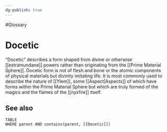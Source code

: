 ```yaml
---
dg-publish: true
---
```

#Glossary 
# Docetic

"Docetic" describes a form shaped from divine or otherwise [[extramundane]] powers rather than originating from the [[Prime Material Sphere]]. Docetic form is not of flesh and bone or the atomic components of physical materials but divinity imitating life. It is most commonly used to describe the nature of [[Ylem]], some [[Aspect|Aspects]] of which have forms within the Prime Material Sphere but which are truly formed of the magics and the flames of the [[nyxfire]] itself.

## See also
```dataview
TABLE
WHERE parent AND contains(parent, [[Docetic]])
```
